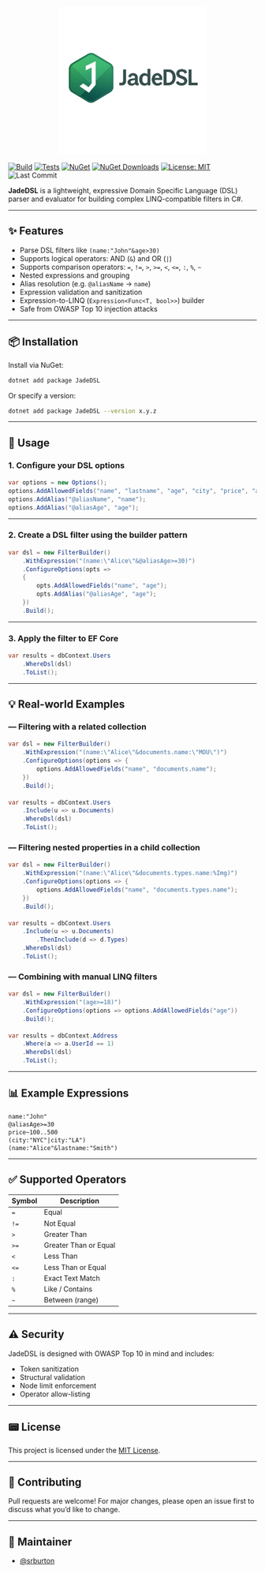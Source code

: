 <p align="center">
  <img src="assets/jadeDSL.png" alt="JadeDSL logo" width="300"/>
</p>

[![Build](https://github.com/srburton/JadeDSL/actions/workflows/nuget-publish.yml/badge.svg)](https://github.com/srburton/JadeDSL/actions)
[![Tests](https://github.com/srburton/JadeDSL/actions/workflows/tests.yml/badge.svg)](https://github.com/srburton/JadeDSL/actions)
[![NuGet](https://img.shields.io/nuget/v/JadeDSL.svg)](https://www.nuget.org/packages/JadeDSL)
[![NuGet Downloads](https://img.shields.io/nuget/dt/JadeDSL.svg)](https://www.nuget.org/packages/JadeDSL)
[![License: MIT](https://img.shields.io/badge/License-MIT-yellow.svg)](LICENSE)
![Last Commit](https://img.shields.io/github/last-commit/srburton/JadeDSL)

**JadeDSL** is a lightweight, expressive Domain Specific Language (DSL) parser and evaluator for building complex LINQ-compatible filters in C#.

---

## ✨ Features

- Parse DSL filters like `(name:"John"&age>30)`
- Supports logical operators: AND (`&`) and OR (`|`)
- Supports comparison operators: `=`, `!=`, `>`, `>=`, `<`, `<=`, `:`, `%`, `~`
- Nested expressions and grouping
- Alias resolution (e.g. `@aliasName` → `name`)
- Expression validation and sanitization
- Expression-to-LINQ (`Expression<Func<T, bool>>`) builder
- Safe from OWASP Top 10 injection attacks

---

## 📦 Installation

Install via NuGet:

```bash
dotnet add package JadeDSL
```

Or specify a version:

```bash
dotnet add package JadeDSL --version x.y.z
```

---

## 🔧 Usage

### 1. Configure your DSL options

```csharp
var options = new Options();
options.AddAllowedFields("name", "lastname", "age", "city", "price", "address.street", "documents.name", "documents.types.name");
options.AddAlias("@aliasName", "name");
options.AddAlias("@aliasAge", "age");
```

---

### 2. Create a DSL filter using the builder pattern

```csharp
var dsl = new FilterBuilder()
    .WithExpression("(name:\"Alice\"&@aliasAge>=30)")
    .ConfigureOptions(opts =>
    {
        opts.AddAllowedFields("name", "age");
        opts.AddAlias("@aliasAge", "age");
    })
    .Build();
```

---

### 3. Apply the filter to EF Core

```csharp
var results = dbContext.Users
    .WhereDsl(dsl)
    .ToList();
```

---

## 💡 Real-world Examples

### — Filtering with a related collection

```csharp
var dsl = new FilterBuilder()
    .WithExpression("(name:\"Alice\"&documents.name:\"MOU\")")
    .ConfigureOptions(options => {
        options.AddAllowedFields("name", "documents.name");
    })
    .Build();

var results = dbContext.Users
    .Include(u => u.Documents)
    .WhereDsl(dsl)
    .ToList();
```

### — Filtering nested properties in a child collection

```csharp
var dsl = new FilterBuilder()
    .WithExpression("(name:\"Alice\"&documents.types.name:%Img)")
    .ConfigureOptions(options => {
        options.AddAllowedFields("name", "documents.types.name");
    })
    .Build();

var results = dbContext.Users
    .Include(u => u.Documents)
        .ThenInclude(d => d.Types)
    .WhereDsl(dsl)
    .ToList();
```

### — Combining with manual LINQ filters

```csharp
var dsl = new FilterBuilder()
    .WithExpression("(age>=18)")
    .ConfigureOptions(options => options.AddAllowedFields("age"))
    .Build();

var results = dbContext.Address
    .Where(a => a.UserId == 1)
    .WhereDsl(dsl)
    .ToList();
```

---

## 📊 Example Expressions

```dsl
name:"John"
@aliasAge>=30
price~100..500
(city:"NYC"|city:"LA")
(name:"Alice"&lastname:"Smith")
```

---

## ✅ Supported Operators

| Symbol | Description               |
|--------|---------------------------|
| `=`    | Equal                     |
| `!=`   | Not Equal                 |
| `>`    | Greater Than              |
| `>=`   | Greater Than or Equal     |
| `<`    | Less Than                 |
| `<=`   | Less Than or Equal        |
| `:`    | Exact Text Match          |
| `%`    | Like / Contains           |
| `~`    | Between (range)           |

---

## ⚠️ Security

JadeDSL is designed with OWASP Top 10 in mind and includes:

- Token sanitization
- Structural validation
- Node limit enforcement
- Operator allow-listing

---

## 📟 License

This project is licensed under the [MIT License](LICENSE).

---

## 🤝 Contributing

Pull requests are welcome! For major changes, please open an issue first to discuss what you’d like to change.

---

## 📘 Maintainer

- [@srburton](https://github.com/srburton)